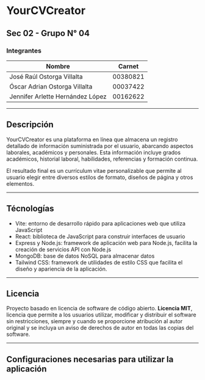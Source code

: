 # YourCVCreator

## Sec 02 - Grupo N° 04

### Integrantes

| Nombre        | Carnet        |
| ------------- | ------------- |
| José Raúl Ostorga Villalta | 00380821 |
| Óscar Adrian Ostorga Villalta | 00037422 |
| Jennifer Arlette Hernández López | 00162622 |

---

## Descripción

YourCVCreator es una plataforma en línea que almacena un registro detallado de información suministrada por el usuario, abarcando aspectos laborales, académicos y personales. Esta información incluye grados académicos, historial laboral, habilidades, referencias y formación continua. 

El resultado final es un currículum vitae personalizable que permite al usuario elegir entre diversos estilos de formato, diseños de página y otros elementos.

---

## Técnologías

* Vite: entorno de desarrollo rápido para aplicaciones web que utiliza JavaScript
* React: biblioteca de JavaScript para construir interfaces de usuario
* Express y Node.js: framework de aplicación web para Node.js, facilita la creación de servicios API con Node.js
* MongoDB: base de datos NoSQL para almacenar datos
* Tailwind CSS: framework de utilidades de estilo CSS que facilita el diseño y apariencia de la aplicación.

---

## Licencia 

Proyecto basado en licencia de software de código abierto. **Licencia MIT**, licencia que permite a los usuarios utilizar, modificar y distribuir el software sin restricciones, siempre y cuando se proporcione atribución al autor original y se incluya un aviso de derechos de autor en todas las copias del software.

---

## Configuraciones necesarias para utilizar la aplicación